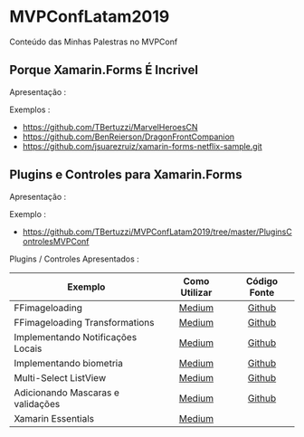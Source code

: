 # MVPConfLatam2019

Conteúdo das Minhas Palestras no MVPConf

## Porque Xamarin.Forms É Incrivel

Apresentação :

Exemplos :
* https://github.com/TBertuzzi/MarvelHeroesCN
* https://github.com/BenReierson/DragonFrontCompanion
* https://github.com/jsuarezruiz/xamarin-forms-netflix-sample.git

## Plugins e Controles para Xamarin.Forms

Apresentação :

Exemplo :
* https://github.com/TBertuzzi/MVPConfLatam2019/tree/master/PluginsControlesMVPConf

Plugins / Controles Apresentados :

|Exemplo |Como Utilizar| Código Fonte|
| ------------------- | :------------------: |:------------------: |
|FFimageloading|[Medium](https://medium.com/@bertuzzi/meu-plugin-minha-vida-ffimageloading-9a03f1e7cd52)|[Github](https://github.com/TBertuzzi/FFImageLoadingExemplo/)|
|FFimageloading Transformations|[Medium](https://medium.com/@bertuzzi/meu-plugin-minha-vida-ffimageloading-capitulo-2-transformations-facc276fa885)|[Github](https://github.com/TBertuzzi/FFImageLoadingTransformationsExemplo/)|
|Implementando Notificações Locais|[Medium](https://medium.com/@bertuzzi/meu-plugin-minha-vida-notifica%C3%A7%C3%B5es-locais-a4bcd9fa1594)|[Github](https://github.com/TBertuzzi/LocalNotificationsExemplo/)|
|Implementando biometria|[Medium](https://medium.com/@bertuzzi/meu-plugin-minha-vida-leitor-biom%C3%A9trico-6a0266504e3d)|[Github](https://github.com/TBertuzzi/BiometriaExemplo/)|
|Multi-Select ListView|[Medium](https://medium.com/@bertuzzi/o-x-do-xamarin-forms-multi-select-listview-6e59c020d534)|[Github](https://github.com/TBertuzzi/Xamarin.Forms.MultiSelectListView)|
|Adicionando Mascaras e validações|[Medium](https://medium.com/@bertuzzi/meu-plugin-minha-vida-mascaras-e-valida%C3%A7%C3%B5es-b0544fece880)|[Github](https://github.com/TBertuzzi/Xamarin.Forms.BehaviorValidationPack/)|
|Xamarin Essentials|[Medium](https://medium.com/@bertuzzi/o-x-do-xamarin-forms-xamarin-essentials-26511f833ba)||

